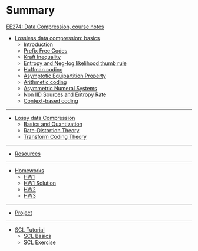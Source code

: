 # Summary
[EE274: Data Compression, course notes](./contents.md)

- [Lossless data compression: basics](./lossless_iid/coverpage.md)
    - [Introduction](./lossless_iid/intro.md)
    - [Prefix Free Codes](./lossless_iid/prefix_free_codes.md)
    - [Kraft Inequality](./lossless_iid/kraft_ineq_and_optimality.md)
    - [Entropy and Neg-log likelihood thumb rule](./lossless_iid/entropy.md)
    - [Huffman coding](./lossless_iid/huffman.md)
    - [Asymptotic Equipartition Property](./lossless_iid/aep.md)
    - [Arithmetic coding](./lossless_iid/arithmetic_coding.md)
    - [Asymmetric Numeral Systems](./lossless_iid/ans.md)
    - [Non IID Sources and Entropy Rate](./lossless_iid/non_iid_sources.md)
    - [Context-based coding](./lossless_iid/context_based_coding.md)

---
- [Lossy data Compression](./lossy/coverpage.md)
    - [Basics and Quantization](./lossy/quant.md)
    - [Rate-Distortion Theory](./lossy/rd.md)
    - [Transform Coding Theory](./lossy/transform_coding_theory.md)

---
- [Resources](./resources.md)

---
- [Homeworks](./homeworks/coverpage.md)
    - [HW1](./homeworks/HW1.md)
    - [HW1 Solution](./homeworks/HW1_sol.md)
    - [HW2](./homeworks/HW2.md)
    - [HW3](./homeworks/HW3.md)

[//]: # (    - [HW1]&#40;./homeworks/HW1.md&#41;)

[//]: # (    - [HW2]&#40;./homeworks/HW2.md&#41;)

[//]: # (    - [HW3]&#40;./homeworks/HW3.md&#41;)

---
- [Project](./projects.md)
---
- [SCL Tutorial](./scl_tutorial/SCL_tutorial.md)
  - [SCL Basics](./scl_tutorial/basics.md)
  - [SCL Exercise](./scl_tutorial/exercise.md)
